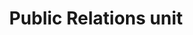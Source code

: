 ---
layout: page
title: Public Relations unit
permalink: "/about/departments/public-relations"
main: |-
    The Public Relations (PR) Unit is the vital conduit between the Council and the public. Operating from the Office of the Director General, the Unit is responsible for the entire communications value chain of the Council, both internal and external. As the image manager of the Council, the PR Unit coordinates strategic communication, engages in crisis and perception management where necessary and manages the Council’s presence on multiple platforms. The sensitive role and balance this Unit plays are best underscored by the operations of other departments, such as Surveillance &amp; Enforcement and Consumer Education which use the various communication channels and platforms to discharge their responsibilities. 
    
    In addition, maintaining and expanding the Council’s relationship with both traditional and new media in a fast moving and dynamic environment, covering multiple sectors and gathering information about developments for timely releases or intervention are some of the daily round the clock responsibilities of the Public Relations Unit.
---